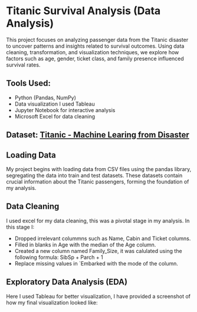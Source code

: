 # Titanic Survival Analysis (Data Analysis) 

This project focuses on analyzing passenger data from the Titanic disaster to uncover patterns and insights related to survival outcomes. Using data cleaning, transformation, and visualization techniques, we explore how factors such as age, gender, ticket class, and family presence influenced survival rates.

## Tools Used:
- Python (Pandas, NumPy)
- Data visualization I used Tableau
- Jupyter Notebook for interactive analysis
- Microsoft Excel for data cleaning

## Dataset: [Titanic - Machine Learing from Disaster](https://www.kaggle.com/competitions/titanic/data)

## Loading Data
My project begins with loading data from CSV files using the pandas library, segregating the data into train and test datasets. These datasets contain crucial information about the Titanic passengers, forming the foundation of my analysis.

## Data Cleaning

I used excel for my data cleaning, this was a pivotal stage in my analysis. In this stage I:
- Dropped irrelevant colummns such as Name, Cabin and Ticket columns.
- Filled in blanks in Age with the median of the Age column.
- Created a new column named Family_Size, it was calulated using the following formula: SibSp + Parch + 1
- Replace missing values in `Embarked with the mode of the column.

## Exploratory Data Analysis (EDA)

Here I used Tableau for better visualization, I have provided a screenshot of how my final visualization looked like:









